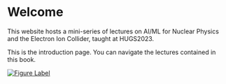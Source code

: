 # Welcome

This website hosts a mini-series of lectures on AI/ML for Nuclear Physics and the Electron Ion Collider, taught at HUGS2023.

This is the introduction page. You can navigate the lectures contained in this book.


[![Figure Label](./images/HUGSwebheaderREV.jpeg)](https://www.jlab.org/conference/hugs2023)
